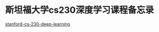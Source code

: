 # 斯坦福大学cs230深度学习课程备忘录
[stanford-cs-230-deep-learning](https://github.com/afshinea/stanford-cs-230-deep-learning)

